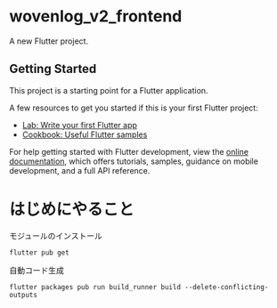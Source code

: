 # wovenlog_v2_frontend

A new Flutter project.

## Getting Started

This project is a starting point for a Flutter application.

A few resources to get you started if this is your first Flutter project:

- [Lab: Write your first Flutter app](https://docs.flutter.dev/get-started/codelab)
- [Cookbook: Useful Flutter samples](https://docs.flutter.dev/cookbook)

For help getting started with Flutter development, view the
[online documentation](https://docs.flutter.dev/), which offers tutorials,
samples, guidance on mobile development, and a full API reference.

# はじめにやること

モジュールのインストール

```
flutter pub get
```

自動コード生成

```
flutter packages pub run build_runner build --delete-conflicting-outputs
```
